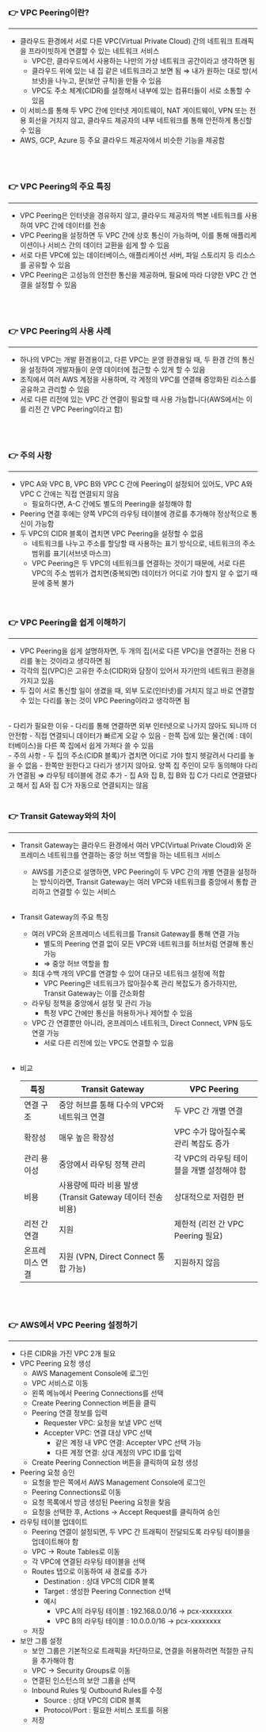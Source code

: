 ### 👉 VPC Peering이란?

---

- 클라우드 환경에서 서로 다른 VPC(Virtual Private Cloud) 간의 네트워크 트래픽을 프라이빗하게 연결할 수 있는 네트워크 서비스
    - VPC란, 클라우드에서 사용하는 나만의 가상 네트워크 공간이라고 생각하면 됨
    - 클라우드 위에 있는 내 집 같은 네트워크라고 보면 됨 ⇒ 내가 원하는 대로 방(서브넷)을 나누고, 문(보안 규칙)을 만들 수 있음
    - VPC도 주소 체계(CIDR)를 설정해서 내부에 있는 컴퓨터들이 서로 소통할 수 있음
- 이 서비스를 통해 두 VPC 간에 인터넷 게이트웨이, NAT 게이트웨이, VPN 또는 전용 회선을 거치지 않고, 클라우드 제공자의 내부 네트워크를 통해 안전하게 통신할 수 있음
- AWS, GCP, Azure 등 주요 클라우드 제공자에서 비슷한 기능을 제공함
<br>
<br>

### 👉 VPC Peering의 주요 특징

---

- VPC Peering은 인터넷을 경유하지 않고, 클라우드 제공자의 백본 네트워크를 사용하여 VPC 간에 데이터를 전송
- VPC Peering을 설정하면 두 VPC 간에 상호 통신이 가능하며, 이를 통해 애플리케이션이나 서비스 간의 데이터 교환을 쉽게 할 수 있음
- 서로 다른 VPC에 있는 데이터베이스, 애플리케이션 서버, 파일 스토리지 등 리소스를 공유할 수 있음
- VPC Peering은 고성능의 안전한 통신을 제공하며, 필요에 따라 다양한 VPC 간 연결을 설정할 수 있음
<br>
<br>

### 👉 VPC Peering의 사용 사례

---

- 하나의 VPC는 개발 환경용이고, 다른 VPC는 운영 환경용일 때, 두 환경 간의 통신을 설정하여 개발자들이 운영 데이터에 접근할 수 있게 할 수 있음
- 조직에서 여러 AWS 계정을 사용하며, 각 계정의 VPC를 연결해 중앙화된 리소스를 공유하고 관리할 수 있음
- 서로 다른 리전에 있는 VPC 간 연결이 필요할 때 사용 가능합니다(AWS에서는 이를 리전 간 VPC Peering이라고 함)
<br>
<br>

### 👉 주의 사항

---

- VPC A와 VPC B, VPC B와 VPC C 간에 Peering이 설정되어 있어도, VPC A와 VPC C 간에는 직접 연결되지 않음
    - 필요하다면, A-C 간에도 별도의 Peering을 설정해야 함
- Peering 연결 후에는 양쪽 VPC의 라우팅 테이블에 경로를 추가해야 정상적으로 통신이 가능함
- 두 VPC의 CIDR 블록이 겹치면 VPC Peering을 설정할 수 없음
    - 네트워크를 나누고 주소를 할당할 때 사용하는 표기 방식으로, 네트워크의 주소 범위를 표기(서브넷 마스크)
    - VPC Peering은 두 VPC의 네트워크를 연결하는 것이기 때문에, 서로 다른 VPC의 주소 범위가 겹치면(중복되면) 데이터가 어디로 가야 할지 알 수 없기 때문에 중복 불가
    <br>
    <br>

### 👉 VPC Peering을 쉽게 이해하기

---

- VPC Peering을 쉽게 설명하자면, 두 개의 집(서로 다른 VPC)을 연결하는 전용 다리를 놓는 것이라고 생각하면 됨
- 각각의 집(VPC)은 고유한 주소(CIDR)와 담장이 있어서 자기만의 네트워크 환경을 가지고 있음
- 두 집이 서로 통신할 일이 생겼을 때, 외부 도로(인터넷)를 거치지 않고 바로 연결할 수 있는 다리를 놓는 것이 VPC Peering이라고 생각하면 됨
<br>
- 다리가 필요한 이유
    - 다리를 통해 연결하면 외부 인터넷으로 나가지 않아도 되니까 더 안전함
    - 직접 연결되니 데이터가 빠르게 오갈 수 있음
    - 한쪽 집에 있는 물건(예 : 데이터베이스)을 다른 쪽 집에서 쉽게 가져다 쓸 수 있음
    <br>
- 주의 사항
    - 두 집의 주소(CIDR 블록)가 겹치면 어디로 가야 할지 헷갈려서 다리를 놓을 수 없음
    - 한쪽만 원한다고 다리가 생기지 않아요. 양쪽 집 주인이 모두 동의해야 다리가 연결됨 ⇒ 라우팅 테이블에 경로 추가
    - 집 A와 집 B, 집 B와 집 C가 다리로 연결됐다고 해서 집 A와 집 C가 자동으로 연결되지는 않음
    <br>
    <br>

### 👉 Transit Gateway와의 차이

---

- Transit Gateway는 클라우드 환경에서 여러 VPC(Virtual Private Cloud)와 온프레미스 네트워크를 연결하는 중앙 허브 역할을 하는 네트워크 서비스
    - AWS를 기준으로 설명하면, VPC Peering이 두 VPC 간의 개별 연결을 설정하는 방식이라면, Transit Gateway는 여러 VPC와 네트워크를 중앙에서 통합 관리하고 연결할 수 있는 서비스
    <br>
- Transit Gateway의 주요 특징
    - 여러 VPC와 온프레미스 네트워크를 Transit Gateway를 통해 연결 가능
        - 별도의 Peering 연결 없이 모든 VPC와 네트워크를 허브처럼 연결해 통신 가능
        - ⇒ 중앙 허브 역할을 함
    - 최대 수백 개의 VPC를 연결할 수 있어 대규모 네트워크 설정에 적합
        - VPC Peering은 네트워크가 많아질수록 관리 복잡도가 증가하지만, Transit Gateway는 이를 간소화함
    - 라우팅 정책을 중앙에서 설정 및 관리 가능
        - 특정 VPC 간에만 통신을 허용하거나 제어할 수 있음
    - VPC 간 연결뿐만 아니라, 온프레미스 네트워크, Direct Connect, VPN 등도 연결 가능
        - 서로 다른 리전에 있는 VPC도 연결할 수 있음
        <br>
- 비교
    
    
    | 특징 | Transit Gateway | VPC Peering |
    | --- | --- | --- |
    | 연결 구조 | 중앙 허브를 통해 다수의 VPC와 네트워크 연결 | 두 VPC 간 개별 연결 |
    | 확장성 | 매우 높은 확장성 | VPC 수가 많아질수록 관리 복잡도 증가 |
    | 관리 용이성 | 중앙에서 라우팅 정책 관리 | 각 VPC의 라우팅 테이블을 개별 설정해야 함 |
    | 비용 | 사용량에 따라 비용 발생 (Transit Gateway 데이터 전송 비용) | 상대적으로 저렴한 편 |
    | 리전 간 연결 | 지원 | 제한적 (리전 간 VPC Peering 필요) |
    | 온프레미스 연결 | 지원 (VPN, Direct Connect 통합 가능) | 지원하지 않음 |
    <br>
    <br>

### 👉 AWS에서 VPC Peering 설정하기

---

- 다른 CIDR을 가진 VPC 2개 필요
- VPC Peering 요청 생성
    - AWS Management Console에 로그인
    - VPC 서비스로 이동
    - 왼쪽 메뉴에서 Peering Connections를 선택
    - Create Peering Connection 버튼을 클릭
    - Peering 연결 정보를 입력
        - Requester VPC: 요청을 보낼 VPC 선택
        - Accepter VPC: 연결 대상 VPC 선택
            - 같은 계정 내 VPC 연결: Accepter VPC 선택 가능
            - 다른 계정 연결: 상대 계정의 VPC ID를 입력
    - Create Peering Connection 버튼을 클릭하여 요청 생성
- Peering 요청 승인
    - 요청을 받은 쪽에서 AWS Management Console에 로그인
    - Peering Connections로 이동
    - 요청 목록에서 방금 생성된 Peering 요청을 찾음
    - 요청을 선택한 후, Actions → Accept Request를 클릭하여 승인
- 라우팅 테이블 업데이트
    - Peering 연결이 설정되면, 두 VPC 간 트래픽이 전달되도록 라우팅 테이블을 업데이트해야 함
    - VPC → Route Tables로 이동
    - 각 VPC에 연결된 라우팅 테이블을 선택
    - Routes 탭으로 이동하여 새 경로를 추가
        - Destination : 상대 VPC의 CIDR 블록
        - Target : 생성한 Peering Connection 선택
        - 예시
            - VPC A의 라우팅 테이블 : 192.168.0.0/16 → pcx-xxxxxxxx
            - VPC B의 라우팅 테이블 : 10.0.0.0/16 → pcx-xxxxxxxx
    - 저장
- 보안 그룹 설정
    - 보안 그룹은 기본적으로 트래픽을 차단하므로, 연결을 허용하려면 적절한 규칙을 추가해야 함
    - VPC → Security Groups로 이동
    - 연결된 인스턴스의 보안 그룹을 선택
    - Inbound Rules 및 Outbound Rules를 수정
        - Source : 상대 VPC의 CIDR 블록
        - Protocol/Port : 필요한 서비스 포트를 허용
    - 저장
